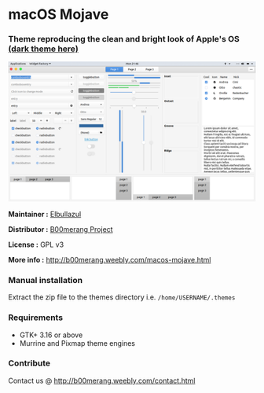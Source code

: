 # macOS Mojave
### Theme reproducing the clean and bright look of Apple's OS [(dark theme here)](https://github.com/B00merang-Project/macOS-Dark)

![macOS-Mojave](https://github.com/B00merang-Project/gallery/raw/master/macOS%2010.14%20Mojave%20(4).png)

**Maintainer :** [Elbullazul](https://github.com/Elbullazul)

**Distributor :** [B00merang Project](https://github.com/B00merang-Project)

**License :** GPL v3

**More info :** http://b00merang.weebly.com/macos-mojave.html

### Manual installation

Extract the zip file to the themes directory i.e. `/home/USERNAME/.themes`

### Requirements

- GTK+ 3.16 or above
- Murrine and Pixmap theme engines

### Contribute

Contact us @ http://b00merang.weebly.com/contact.html
